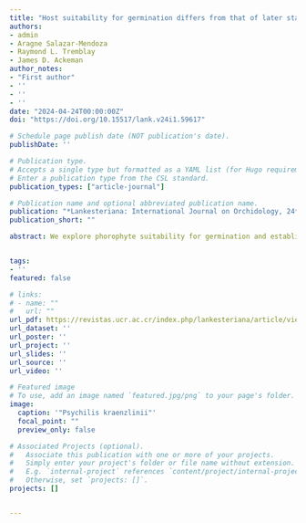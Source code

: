 ```yaml
---
title: "Host suitability for germination differs from that of later stages of development in a rare epiphytic orchid"
authors:
- admin
- Aragne Salazar-Mendoza
- Raymond L. Tremblay
- James D. Ackeman
author_notes:
- "First author"
- ''
- ''
- ''
date: "2024-04-24T00:00:00Z"
doi: "https://doi.org/10.15517/lank.v24i1.59617"

# Schedule page publish date (NOT publication's date).
publishDate: ''

# Publication type.
# Accepts a single type but formatted as a YAML list (for Hugo requirements).
# Enter a publication type from the CSL standard.
publication_types: ["article-journal"]

# Publication name and optional abbreviated publication name.
publication: "*Lankesteriana: International Journal on Orchidology, 24*(1), 93–114"
publication_short: ""

abstract: We explore phorophyte suitability for germination and establishment of the epiphytic orchid, Psychilis kraenzlinii. We found that the orchid grows on a subset of the available tree species and shows preference for the endemic Machaonia portoricensis (Rubiaceae). The orchid preferred trees with smoother bark with high water holding capacity and low water retention capacity. Microclimatic conditions under which embryos began pre-germination stages mirrored that of the adult orchid, but germination did not, suggesting that suitable germination sites are not necessarily the best sites for later stages of development. 


tags:
- ''
featured: false

# links:
# - name: ""
#   url: ""
url_pdf: https://revistas.ucr.ac.cr/index.php/lankesteriana/article/view/59617/59628
url_dataset: ''
url_poster: ''
url_project: ''
url_slides: ''
url_source: ''
url_video: ''

# Featured image
# To use, add an image named `featured.jpg/png` to your page's folder. 
image:
  caption: '"Psychilis kraenzlinii"'
  focal_point: ""
  preview_only: false

# Associated Projects (optional).
#   Associate this publication with one or more of your projects.
#   Simply enter your project's folder or file name without extension.
#   E.g. `internal-project` references `content/project/internal-project/index.md`.
#   Otherwise, set `projects: []`.
projects: []


---
```







